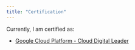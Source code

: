 ```yaml
---
title: "Certification"
---
```


Currently, I am certified as:

* [Google Cloud Platform - Cloud Digital Leader](https://www.credential.net/60ef1472-6594-4625-9989-19c545cc9e42)